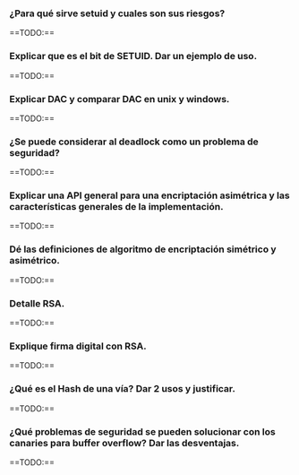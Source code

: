 ### ¿Para qué sirve setuid y cuales son sus riesgos?

==TODO:==

### Explicar que es el bit de SETUID. Dar un ejemplo de uso.

==TODO:==

### Explicar DAC y comparar DAC en unix y windows.

==TODO:==

### ¿Se puede considerar al deadlock como un problema de seguridad?

==TODO:==

### Explicar una API general para una encriptación asimétrica y las características generales de la implementación.

==TODO:==

### Dé las definiciones de algoritmo de encriptación simétrico y asimétrico.

==TODO:==

### Detalle RSA.

==TODO:==

### Explique firma digital con RSA.

==TODO:==

### ¿Qué es el Hash de una vía? Dar 2 usos y justificar.

==TODO:==

### ¿Qué problemas de seguridad se pueden solucionar con los canaries para buffer overflow? Dar las desventajas.

==TODO:==